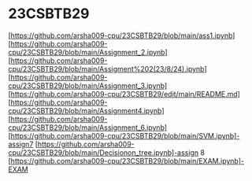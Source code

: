 # 23CSBTB29
[https://github.com/arsha009-cpu/23CSBTB29/blob/main/ass1.ipynb] 
[https://github.com/arsha009-cpu/23CSBTB29/blob/main/Assignment_2.ipynb]
[https://github.com/arsha009-cpu/23CSBTB29/blob/main/Assigment%202(23/8/24).ipynb]
[https://github.com/arsha009-cpu/23CSBTB29/blob/main/Assignment_3.ipynb]
[https://github.com/arsha009-cpu/23CSBTB29/edit/main/README.md]
[https://github.com/arsha009-cpu/23CSBTB29/blob/main/Assignment4.ipynb]
[https://github.com/arsha009-cpu/23CSBTB29/blob/main/Assignment_6.ipynb]
[https://github.com/arsha009-cpu/23CSBTB29/blob/main/SVM.ipynb]-assign7
[https://github.com/arsha009-cpu/23CSBTB29/blob/main/Decisionon_tree.ipynb]-assign 8
[https://github.com/arsha009-cpu/23CSBTB29/blob/main/EXAM.ipynb]-EXAM
